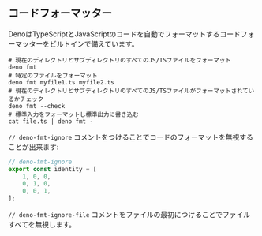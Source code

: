<!-- ## Code formatter -->
## コードフォーマッター

<!--
Deno ships with a built in code formatter that auto-formats TypeScript and
JavaScript code.
-->
DenoはTypeScriptとJavaScriptのコードを自動でフォーマットするコードフォーマッターをビルトインで備えています。

<!--
```shell
# format all JS/TS files in the current directory and subdirectories
deno fmt
# format specific files
deno fmt myfile1.ts myfile2.ts
# check if all the JS/TS files in the current directory and subdirectories are formatted
deno fmt --check
# format stdin and write to stdout
cat file.ts | deno fmt -
```
-->
```shell
# 現在のディレクトリとサブディレクトリのすべてのJS/TSファイルをフォーマット
deno fmt
# 特定のファイルをフォーマット
deno fmt myfile1.ts myfile2.ts
# 現在のディレクトリとサブディレクトリのすべてのJS/TSファイルがフォーマットされているかチェック
deno fmt --check
# 標準入力をフォーマットし標準出力に書き込む
cat file.ts | deno fmt -
```

<!-- Ignore formatting code by preceding it with a `// deno-fmt-ignore` comment: -->
`// deno-fmt-ignore` コメントをつけることでコードのフォーマットを無視することが出来ます:

```ts
// deno-fmt-ignore
export const identity = [
    1, 0, 0,
    0, 1, 0,
    0, 0, 1,
];
```

<!--
Or ignore an entire file by adding a `// deno-fmt-ignore-file` comment at the
top of the file.
-->
`// deno-fmt-ignore-file` コメントをファイルの最初につけることでファイルすべてを無視します。
